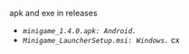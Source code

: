 apk and exe in releases
- _`minigame_1.4.0.apk: Android.`_
- _`Minigame_LauncherSetup.msi: Windows.`_
cx

